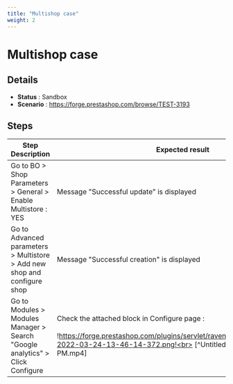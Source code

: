 ```yaml
---
title: "Multishop case"
weight: 2
---
```


# Multishop case
## Details
* **Status** : Sandbox
* **Scenario** : https://forge.prestashop.com/browse/TEST-3193

## Steps
| Step Description | Expected result |
| ----- | ----- |
| Go to BO > Shop Parameters > General > Enable Multistore : YES | Message "Successful update" is displayed |
| Go to Advanced parameters > Multistore > Add new shop and configure shop | Message "Successful creation" is displayed |
| Go to Modules > Modules Manager > Search "Google analytics" > Click Configure | Check the attached block in Configure page :<br><br>!https://forge.prestashop.com/plugins/servlet/raven/attachment/699/image-2022-03-24-13-46-14-372.png!<br> [^Untitled_ Mar 24, 2022 1_49 PM.mp4] |
